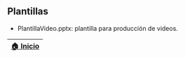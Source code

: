 ## Plantillas

* PlantillaVideo.pptx: plantilla para producción de videos.

| [:house: Inicio](https://github.com/rcfdtools/R.TeachingResearchGuide) |
|------------------------------------------------------------------------|
